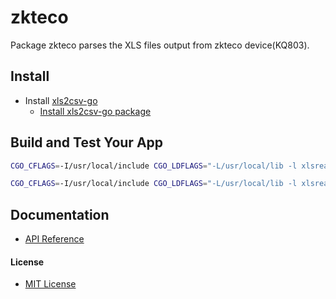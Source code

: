# zkteco

Package zkteco parses the XLS files output from zkteco device(KQ803).

## Install
* Install [xls2csv-go](https://github.com/northbright/xls2csv-go)
  * [Install xls2csv-go package](https://github.com/northbright/xls2csv-go?tab=readme-ov-file#install-xls2csv-package)

## Build and Test Your App

```sh
CGO_CFLAGS=-I/usr/local/include CGO_LDFLAGS="-L/usr/local/lib -l xlsreader" go build
```

```sh
CGO_CFLAGS=-I/usr/local/include CGO_LDFLAGS="-L/usr/local/lib -l xlsreader" go test
```

## Documentation
* [API Reference](http://pkg.go.dev/github.com/northbright/zkteco)

#### License
* [MIT License](LICENSE)
